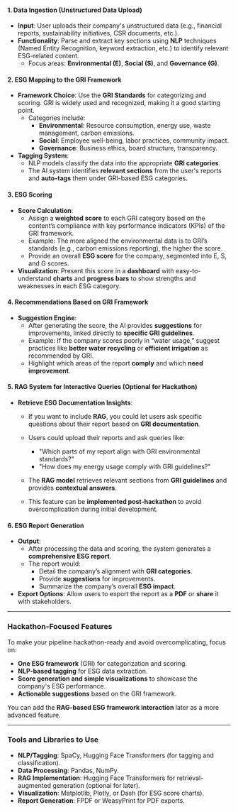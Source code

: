 #### **1. Data Ingestion** (Unstructured Data Upload)

- **Input**: User uploads their company's unstructured data (e.g., financial reports, sustainability initiatives, CSR documents, etc.).
- **Functionality**: Parse and extract key sections using **NLP** techniques (Named Entity Recognition, keyword extraction, etc.) to identify relevant ESG-related content.
    - Focus areas: **Environmental (E)**, **Social (S)**, and **Governance (G)**.

#### **2. ESG Mapping to the GRI Framework**

- **Framework Choice**: Use the **GRI Standards** for categorizing and scoring. GRI is widely used and recognized, making it a good starting point.
    - Categories include:
        - **Environmental**: Resource consumption, energy use, waste management, carbon emissions.
        - **Social**: Employee well-being, labor practices, community impact.
        - **Governance**: Business ethics, board structure, transparency.
- **Tagging System**:
    - NLP models classify the data into the appropriate **GRI categories**.
    - The AI system identifies **relevant sections** from the user's reports and **auto-tags** them under GRI-based ESG categories.

#### **3. ESG Scoring**

- **Score Calculation**:
    - Assign a **weighted score** to each GRI category based on the content’s compliance with key performance indicators (KPIs) of the GRI framework.
    - Example: The more aligned the environmental data is to GRI’s standards (e.g., carbon emissions reporting), the higher the score.
    - Provide an overall **ESG score** for the company, segmented into E, S, and G scores.
- **Visualization**: Present this score in a **dashboard** with easy-to-understand **charts** and **progress bars** to show strengths and weaknesses in each ESG category.

#### **4. Recommendations Based on GRI Framework**

- **Suggestion Engine**:
    - After generating the score, the AI provides **suggestions** for improvements, linked directly to **specific GRI guidelines**.
    - Example: If the company scores poorly in “water usage,” suggest practices like **better water recycling** or **efficient irrigation** as recommended by GRI.
    - Highlight which areas of the report **comply** and which **need improvement**.

#### **5. RAG System for Interactive Queries (Optional for Hackathon)**

- **Retrieve ESG Documentation Insights**:
    - If you want to include **RAG**, you could let users ask specific questions about their report based on **GRI documentation**.
        
    - Users could upload their reports and ask queries like:
        
        - "Which parts of my report align with GRI environmental standards?"
        - "How does my energy usage comply with GRI guidelines?"
    - The **RAG model** retrieves relevant sections from **GRI guidelines** and provides **contextual answers**.
        
    - This feature can be **implemented post-hackathon** to avoid overcomplication during initial development.
        

#### **6. ESG Report Generation**

- **Output**:
    - After processing the data and scoring, the system generates a **comprehensive ESG report**.
    - The report would:
        - Detail the company’s alignment with **GRI categories**.
        - Provide **suggestions** for improvements.
        - Summarize the company’s overall **ESG impact**.
- **Export Options**: Allow users to export the report as a **PDF** or **share** it with stakeholders.

---

### **Hackathon-Focused Features**

To make your pipeline hackathon-ready and avoid overcomplicating, focus on:

- **One ESG framework** (GRI) for categorization and scoring.
- **NLP-based tagging** for ESG data extraction.
- **Score generation and simple visualizations** to showcase the company's ESG performance.
- **Actionable suggestions** based on the GRI framework.

You can add the **RAG-based ESG framework interaction** later as a more advanced feature.

---

### **Tools and Libraries to Use**

- **NLP/Tagging**: SpaCy, Hugging Face Transformers (for tagging and classification).
- **Data Processing**: Pandas, NumPy.
- **RAG Implementation**: Hugging Face Transformers for retrieval-augmented generation (optional for later).
- **Visualization**: Matplotlib, Plotly, or Dash (for ESG score charts).
- **Report Generation**: FPDF or WeasyPrint for PDF exports.